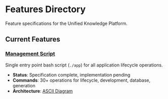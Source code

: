 # Features Directory

Feature specifications for the Unified Knowledge Platform.

## Current Features

### [Management Script](management-script.md)
Single entry point bash script (`./app`) for all application lifecycle operations.

- **Status**: Specification complete, implementation pending
- **Commands**: 30+ operations for lifecycle, development, database, generation
- **Architecture**: [ASCII Diagram](management-script-architecture.ascii)
